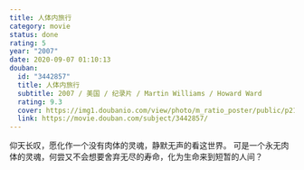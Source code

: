 ```yaml
---
title: 人体内旅行
category: movie
status: done
rating: 5
year: "2007"
date: 2020-09-07 01:10:13
douban:
  id: "3442857"
  title: 人体内旅行
  subtitle: 2007 / 美国 / 纪录片 / Martin Williams / Howard Ward
  rating: 9.3
  cover: https://img1.doubanio.com/view/photo/m_ratio_poster/public/p2183693568.jpg
  link: https://movie.douban.com/subject/3442857/
---
```


仰天长叹，愿化作一个没有肉体的灵魂，静默无声的看这世界。
可是一个永无肉体的灵魂，何尝又不会想要舍弃无尽的寿命，化为生命来到短暂的人间？
